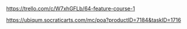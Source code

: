 https://trello.com/c/W7xhGFLb/64-feature-course-1

https://ubiqum.socraticarts.com/mc/poa?productID=7184&taskID=1716